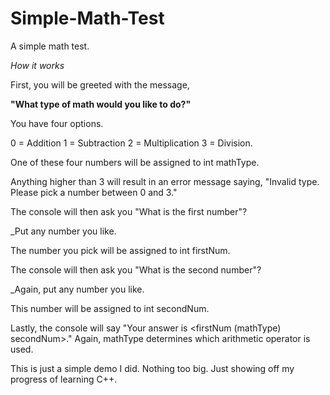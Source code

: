 # Simple-Math-Test
A simple math test.

_How it works_

First, you will be greeted with the message, 

**"What type of math would you like to do?"**

You have four options.

0 = Addition
1 = Subtraction
2 = Multiplication
3 = Division.

One of these four numbers will be assigned to int mathType.

Anything higher than 3 will result in an error message saying, "Invalid type. Please pick a number between 0 and 3."

The console will then ask you "What is the first number"?

_Put any number you like.

The number you pick will be assigned to int firstNum.

The console will then ask you "What is the second number"?

_Again, put any number you like.

This number will be assigned to int secondNum.

Lastly, the console will say "Your answer is <firstNum (mathType) secondNum>." Again, mathType determines which arithmetic operator is used.

This is just a simple demo I did. Nothing too big. Just showing off my progress of learning C++.
